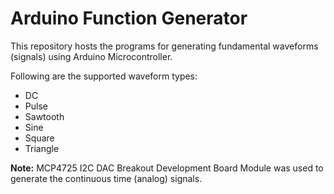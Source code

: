 # Arduino Function Generator

  This repository hosts the programs for generating fundamental waveforms (signals) using Arduino Microcontroller.
  
  Following are the supported waveform types:
  - DC
  - Pulse
  - Sawtooth
  - Sine
  - Square
  - Triangle
  
  <b>Note:</b> MCP4725 I2C DAC Breakout Development Board Module was used to generate the continuous time (analog) signals.
